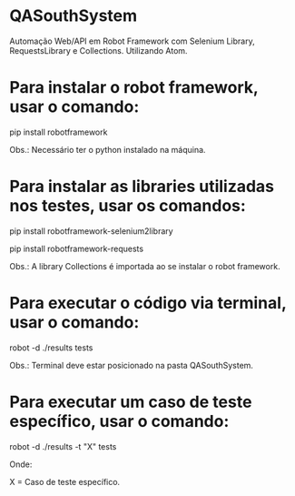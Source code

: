 # QASouthSystem
Automação Web/API em Robot Framework com Selenium Library, RequestsLibrary e Collections. Utilizando Atom.

# Para instalar o robot framework, usar o comando:

pip install robotframework

Obs.: Necessário ter o python instalado na máquina.

# Para instalar as libraries utilizadas nos testes, usar os comandos:

pip install robotframework-selenium2library

pip install robotframework-requests

Obs.: A library Collections é importada ao se instalar o robot framework.

# Para executar o código via terminal, usar o comando:

robot -d ./results tests

Obs.: Terminal deve estar posicionado na pasta QASouthSystem.

# Para executar um caso de teste específico, usar o comando:

robot -d ./results -t "X" tests

Onde:

X = Caso de teste específico.
